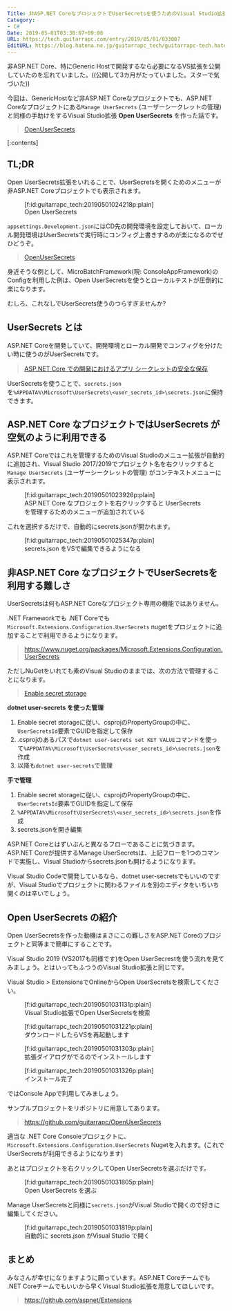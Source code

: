 ```yaml
---
Title: 非ASP.NET CoreなプロジェクトでUserSecretsを使うためのVisual Studio拡張を作りました
Category:
- C#
Date: 2019-05-01T03:30:07+09:00
URL: https://tech.guitarrapc.com/entry/2019/05/01/033007
EditURL: https://blog.hatena.ne.jp/guitarrapc_tech/guitarrapc-tech.hatenablog.com/atom/entry/17680117127097409003
---
```


非ASP.NET Core、特にGeneric Hostで開発するなら必要になるVS拡張を公開していたのを忘れていました。((公開して3カ月がたっていました。スターで気づいた))

今回は、GenericHostなど非ASP.NET Coreなプロジェクトでも、ASP.NET Coreなプロジェクトにある`Manage UserSecrets` (ユーザーシークレットの管理) と同様の手助けをするVisual Studio拡張 **Open UserSecrets** を作った話です。

> [OpenUserSecrets](https://marketplace.visualstudio.com/items?itemName=guitarrapc.OpenUserSecrets)


[:contents]

## TL;DR

Open UserSecrets拡張をいれることで、UserSecretsを開くためのメニューが非ASP.NET Coreプロジェクトでも表示されます。

<figure class="figure-image figure-image-fotolife" title="Open UserSecrets">[f:id:guitarrapc_tech:20190501024218p:plain]<figcaption>Open UserSecrets</figcaption></figure>

`appsettings.Development.json`にはCD先の開発環境を設定しておいて、ローカル開発環境はUserSecretsで実行時にコンフィグ上書きするのが楽になるのでぜひどうぞ。

> [OpenUserSecrets](https://marketplace.visualstudio.com/items?itemName=guitarrapc.OpenUserSecrets)

身近そうな例として、MicroBatchFramework(現: ConsoleAppFramework)のConfigを利用した例は、Open UserSecretsを使うとローカルテストが圧倒的に楽になります。

むしろ、これなしでUserSecrets使うのつらすぎませんか?

## UserSecrets とは

ASP.NET Coreを開発していて、開発環境とローカル開発でコンフィグを分けたい時に使うのがUserSecretsです。

> [ASP.NET Core での開発におけるアプリ シークレットの安全な保存](https://learn.microsoft.com/ja-jp/aspnet/core/security/app-secrets?view=aspnetcore-9.0&tabs=windows)

UserSecretsを使うことで、`secrets.json`を`%APPDATA%\Microsoft\UserSecrets\<user_secrets_id>\secrets.json`に保持できます。

## ASP.NET Core なプロジェクトではUserSecrets が空気のように利用できる

ASP.NET Coreではこれを管理するためのVisual Studioのメニュー拡張が自動的に追加され、Visual Studio 2017/2019でプロジェクト名を右クリックすると`Manage UserSecrets` (ユーザーシークレットの管理) がコンテキストメニューに表示されます。

<figure class="figure-image figure-image-fotolife" title="ASP.NET Core なプロジェクトを右クリックすると UserSecrets を管理するためのメニューが追加されている">[f:id:guitarrapc_tech:20190501023926p:plain]<figcaption>ASP.NET Core なプロジェクトを右クリックすると UserSecrets を管理するためのメニューが追加されている</figcaption></figure>

これを選択するだけで、自動的にsecrets.jsonが開かれます。

<figure class="figure-image figure-image-fotolife" title="secrets.json をVSで編集できるようになる">[f:id:guitarrapc_tech:20190501025347p:plain]<figcaption>secrets.json をVSで編集できるようになる</figcaption></figure>

## 非ASP.NET Core なプロジェクトでUserSecretsを利用する難しさ

UserSecretsは何もASP.NET Coreなプロジェクト専用の機能ではありません。

.NET Frameworkでも .NET Coreでも`Microsoft.Extensions.Configuration.UserSecrets` nugetをプロジェクトに追加することで利用できるようになります。

> https://www.nuget.org/packages/Microsoft.Extensions.Configuration.UserSecrets

ただしNuGetをいれても素のVisual Studioのままでは、次の方法で管理することになります。

> [Enable secret storage](https://docs.microsoft.com/en-us/aspnet/core/security/app-secrets?tabs=windows&ranMID=43674&ranEAID=je6NUbpObpQ&view=aspnetcore-2.2#enable-secret-storage)


**dotnet user-secrets を使った管理**

1. Enable secret storageに従い、csprojのPropertyGroupの中に、`UserSecretsId`要素でGUIDを指定して保存
1. .csprojのあるパスで`dotnet user-secrets set KEY VALUE`コマンドを使って`%APPDATA%\Microsoft\UserSecrets\<user_secrets_id>\secrets.json`を作成
1. 以降も`dotnet user-secrets`で管理

**手で管理**

1. Enable secret storageに従い、csprojのPropertyGroupの中に、`UserSecretsId`要素でGUIDを指定して保存
1.  `%APPDATA%\Microsoft\UserSecrets\<user_secrets_id>\secrets.json`を作成
1. secrets.jsonを開き編集

ASP.NET Coreとはずいぶんと異なるフローであることに気づきます。
ASP.NET Coreが提供するManage UserSecretsは、上記フローを1つのコマンドで実施し、Visual Studioからsecrets.jsonも開けるようになります。

Visual Studio Codeで開発しているなら、dotnet user-secretsでもいいのですが、Visual Studioでプロジェクトに関わるファイルを別のエディタをいちいち開くのは辛いでしょう。

## Open UserSecrets の紹介

Open UserSecretsを作った動機はまさにこの難しさをASP.NET Coreのプロジェクトと同等まで簡単にすることです。

Visual Studio 2019 (VS2017も同様です)をOpen UserSecrestを使う流れを見てみましょう。とはいってもふつうのVisual Studio拡張と同じです。

Visual Studio > ExtensionsでOnlineからOpen UserSecretsを検索してください。

<figure class="figure-image figure-image-fotolife" title="Visual Studio拡張でOpen UserSecretsを検索">[f:id:guitarrapc_tech:20190501031131p:plain]<figcaption>Visual Studio拡張でOpen UserSecretsを検索</figcaption></figure>

<figure class="figure-image figure-image-fotolife" title="ダウンロードしたらVSを再起動します">[f:id:guitarrapc_tech:20190501031221p:plain]<figcaption>ダウンロードしたらVSを再起動します</figcaption></figure>

<figure class="figure-image figure-image-fotolife" title="拡張ダイアログがでるのでインストールします">[f:id:guitarrapc_tech:20190501031303p:plain]<figcaption>拡張ダイアログがでるのでインストールします</figcaption></figure>

<figure class="figure-image figure-image-fotolife" title="インストール完了">[f:id:guitarrapc_tech:20190501031326p:plain]<figcaption>インストール完了</figcaption></figure>

ではConsole Appで利用してみましょう。

サンプルプロジェクトをリポジトリに用意してあります。

> https://github.com/guitarrapc/OpenUserSecrets

適当な .NET Core Consoleプロジェクトに、`Microsoft.Extensions.Configuration.UserSecrets` Nugetを入れます。(これでUserSecretsが利用できるようになります)

あとはプロジェクトを右クリックしてOpen UserSecretsを選ぶだけです。

<figure class="figure-image figure-image-fotolife" title="Open UserSecrets を選ぶ">[f:id:guitarrapc_tech:20190501031805p:plain]<figcaption>Open UserSecrets を選ぶ</figcaption></figure>

Manage UserSecretsと同様に`secrets.json`がVisual Studioで開くので好きに編集してください。

<figure class="figure-image figure-image-fotolife" title="自動的に secrets.json がVisual Studio で開く">[f:id:guitarrapc_tech:20190501031819p:plain]<figcaption>自動的に secrets.json がVisual Studio で開く</figcaption></figure>

## まとめ

みなさんが幸せになりますように願っています。ASP.NET Coreチームでも .NET Coreチームでもいいから早くVisual Studio拡張を用意してほしいです。

> https://github.com/aspnet/Extensions
